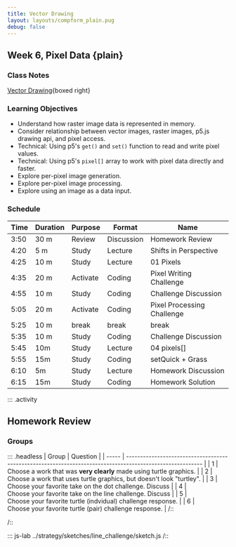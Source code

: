 ```yaml
---
title: Vector Drawing
layout: layouts/compform_plain.pug
debug: false
---
```


## Week 6, Pixel Data {plain}

### Class Notes

[Vector Drawing](../vectors){boxed right}

### Learning Objectives

- Understand how raster image data is represented in memory.
- Consider relationship between vector images, raster images, p5.js drawing api, and pixel access.
- Technical: Using p5's `get()` and `set()` function to read and write pixel values.
- Technical: Using p5's `pixel[]` array to work with pixel data directly and faster.
- Explore per-pixel image generation.
- Explore per-pixel image processing.
- Explore using an image as a data input.

### Schedule

| Time | Duration | Purpose  | Format     | Name                       |
| ---- | -------- | -------- | ---------- | -------------------------- |
| 3:50 | 30 m     | Review   | Discussion | Homework Review            |
| 4:20 | 5 m      | Study    | Lecture    | Shifts in Perspective      |
| 4:25 | 10 m     | Study    | Lecture    | 01 Pixels                  |
| 4:35 | 20 m     | Activate | Coding     | Pixel Writing Challenge    |
| 4:55 | 10 m     | Study    | Coding     | Challenge Discussion       |
| 5:05 | 20 m     | Activate | Coding     | Pixel Processing Challenge |
| 5:25 | 10 m     | break    | break      | break                      |
| 5:35 | 10 m     | Study    | Coding     | Challenge Discussion       |
| 5:45 | 10m      | Study    | Lecture    | 04 pixels[]                |
| 5:55 | 15m      | Study    | Coding     | setQuick + Grass           |
| 6:10 | 5m       | Study    | Lecture    | Homework Discussion        |
| 6:15 | 15m      | Study    | Coding     | Homework Solution          |

::: .activity

## Homework Review

### Groups

::: .headless
| Group | Question |
| ----- | --------------------------------------------------------------------------------------------------------- |
| 1 | <br/> Choose a work that was **very clearly** made using turtle graphics. |
| 2 | <br/> Choose a work that uses turtle graphics, but doesn't look "turtley". |
| 3 | <br/> Choose your favorite take on the dot challenge. Discuss |
| 4 | <br/> Choose your favorite take on the line challenge. Discuss |
| 5 | <br/> Choose your favorite turtle (indvidual) challenge response. |
| 6 | <br/> Choose your favorite turtle (pair) challenge response. |
/::

/::

<!-- Choose a project that presents an interesting direction for further design inquiry. Suggest possible variations on this project. -->

::: js-lab
../strategy/sketches/line_challenge/sketch.js
/::

<style> 
    .headless thead {
        display: none;
    }
</style>
